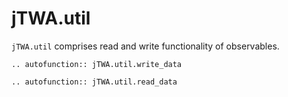 # jTWA.util

``jTWA.util`` comprises read and write functionality of observables.

```{eval-rst}
.. autofunction:: jTWA.util.write_data
```

```{eval-rst}
.. autofunction:: jTWA.util.read_data
```